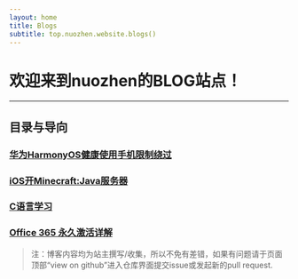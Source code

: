 ```yaml
---
layout: home
title: Blogs
subtitle: top.nuozhen.website.blogs()
---
```


# 欢迎来到nuozhen的BLOG站点！
***
## 目录与导向

### **[华为HarmonyOS健康使用手机限制绕过](/blogs/haros-healthy)**

### **[iOS开Minecraft:Java服务器](/iOS_mcserver/)**

### **[C语言学习](/C-Study)**

### **[Office 365 永久激活详解](/blogs/office-crack/)**

> 注：博客内容均为站主撰写/收集，所以不免有差错，如果有问题请于页面顶部“view on github”进入仓库界面提交issue或发起新的pull request.
